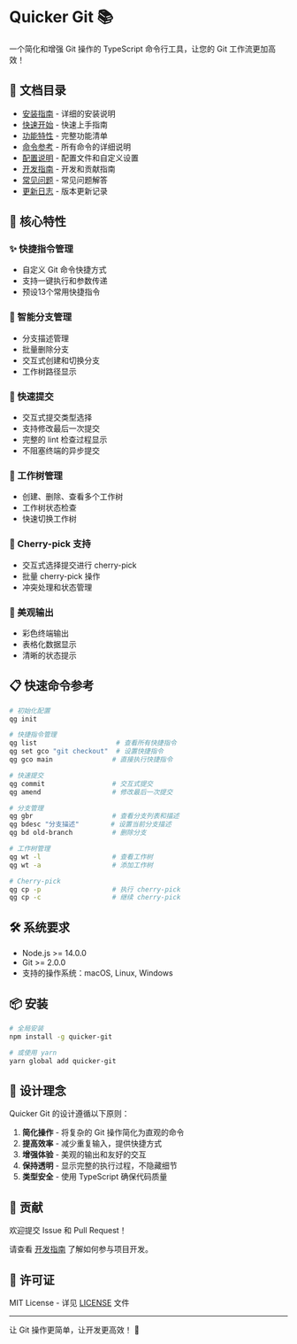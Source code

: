 # Quicker Git 📚

一个简化和增强 Git 操作的 TypeScript 命令行工具，让您的 Git 工作流更加高效！

## 📖 文档目录

- [安装指南](./installation.md) - 详细的安装说明
- [快速开始](./quick-start.md) - 快速上手指南
- [功能特性](./features.md) - 完整功能清单
- [命令参考](./commands.md) - 所有命令的详细说明
- [配置说明](./configuration.md) - 配置文件和自定义设置
- [开发指南](./development.md) - 开发和贡献指南
- [常见问题](./faq.md) - 常见问题解答
- [更新日志](./changelog.md) - 版本更新记录

## 🚀 核心特性

### ✨ 快捷指令管理
- 自定义 Git 命令快捷方式
- 支持一键执行和参数传递
- 预设13个常用快捷指令

### 🌿 智能分支管理
- 分支描述管理
- 批量删除分支
- 交互式创建和切换分支
- 工作树路径显示

### 📝 快速提交
- 交互式提交类型选择
- 支持修改最后一次提交
- 完整的 lint 检查过程显示
- 不阻塞终端的异步提交

### 🌳 工作树管理
- 创建、删除、查看多个工作树
- 工作树状态检查
- 快速切换工作树

### 🍒 Cherry-pick 支持
- 交互式选择提交进行 cherry-pick
- 批量 cherry-pick 操作
- 冲突处理和状态管理

### 🎨 美观输出
- 彩色终端输出
- 表格化数据显示
- 清晰的状态提示

## 📋 快速命令参考

```bash
# 初始化配置
qg init

# 快捷指令管理
qg list                    # 查看所有快捷指令
qg set gco "git checkout"  # 设置快捷指令
qg gco main               # 直接执行快捷指令

# 快速提交
qg commit                 # 交互式提交
qg amend                  # 修改最后一次提交

# 分支管理
qg gbr                    # 查看分支列表和描述
qg bdesc "分支描述"        # 设置当前分支描述
qg bd old-branch          # 删除分支

# 工作树管理
qg wt -l                  # 查看工作树
qg wt -a                  # 添加工作树

# Cherry-pick
qg cp -p                  # 执行 cherry-pick
qg cp -c                  # 继续 cherry-pick
```

## 🛠 系统要求

- Node.js >= 14.0.0
- Git >= 2.0.0
- 支持的操作系统：macOS, Linux, Windows

## 📦 安装

```bash
# 全局安装
npm install -g quicker-git

# 或使用 yarn
yarn global add quicker-git
```

## 🎯 设计理念

Quicker Git 的设计遵循以下原则：

1. **简化操作** - 将复杂的 Git 操作简化为直观的命令
2. **提高效率** - 减少重复输入，提供快捷方式
3. **增强体验** - 美观的输出和友好的交互
4. **保持透明** - 显示完整的执行过程，不隐藏细节
5. **类型安全** - 使用 TypeScript 确保代码质量

## 🤝 贡献

欢迎提交 Issue 和 Pull Request！

请查看 [开发指南](./development.md) 了解如何参与项目开发。

## 📄 许可证

MIT License - 详见 [LICENSE](../LICENSE) 文件

---

让 Git 操作更简单，让开发更高效！ 🎉
